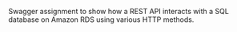 Swagger assignment to show how a REST API interacts with a SQL database on Amazon RDS using various HTTP methods.
